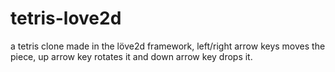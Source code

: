 # tetris-love2d
a tetris clone made in the löve2d framework, left/right arrow keys moves the piece, up arrow key rotates it and down arrow key drops it.
